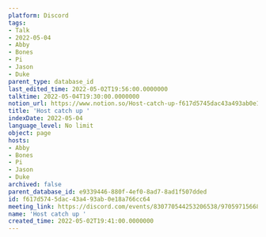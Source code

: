 ```yaml
---
platform: Discord
tags:
- Talk
- 2022-05-04
- Abby
- Bones
- Pi
- Jason
- Duke
parent_type: database_id
last_edited_time: 2022-05-02T19:56:00.0000000
talktime: 2022-05-04T19:30:00.0000000
notion_url: https://www.notion.so/Host-catch-up-f617d5745dac43a493ab0e18a766cc64
title: 'Host catch up '
indexDate: 2022-05-04
language_level: No limit
object: page
hosts:
- Abby
- Bones
- Pi
- Jason
- Duke
archived: false
parent_database_id: e9339446-880f-4ef0-8ad7-8ad1f507dded
id: f617d574-5dac-43a4-93ab-0e18a766cc64
meeting_link: https://discord.com/events/830770544253206538/970597156681568276
name: 'Host catch up '
created_time: 2022-05-02T19:41:00.0000000
---
```





